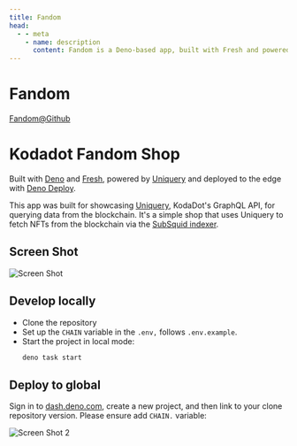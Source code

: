 ```yaml
---
title: Fandom
head:
  - - meta
    - name: description
      content: Fandom is a Deno-based app, built with Fresh and powered by Uniquery, showcasing KodaDot's GraphQL API for querying data from the blockchain. Click here to check it out!
---
```



# Fandom

[Fandom@Github](https://github.com/kodadot/fandom)


# Kodadot Fandom Shop

Built with [Deno](https://deno.land/) and
[Fresh](https://fresh.deno.dev/), powered by [Uniquery](https://github.com/kodadot/uniquery) and deployed to the edge with [Deno Deploy](https://deno.com/deploy).

This app was built for showcasing [Uniquery](https://github.com/kodadot/uniquery), KodaDot's GraphQL API, for querying data from the blockchain. It's a simple shop that uses Uniquery to fetch NFTs from the blockchain via the [SubSquid indexer](http://subsquid.io).

## Screen Shot

![Screen Shot](https://github.com/kodadot/fandom/raw/main/static/screen_shot.png)

## Develop locally

- Clone the repository
- Set up the `CHAIN` variable in the `.env,` follows `.env.example`.
- Start the project in local mode:
  ```bash
  deno task start
  ```

## Deploy to global

Sign in to [dash.deno.com](https://dash.deno.com), create a new project, and then link to your clone repository version. Please ensure add `CHAIN.` variable:

![Screen Shot 2](https://github.com/kodadot/fandom/raw/main/static/screen_shot_2.png)